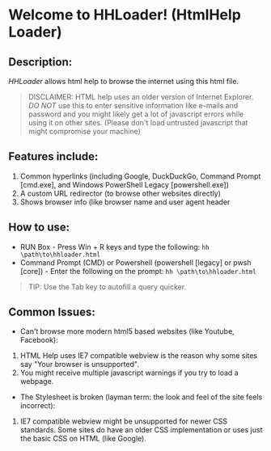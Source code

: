 # Welcome to HHLoader! (HtmlHelp Loader)
## Description:
*HHLoader* allows html help to browse the internet using this html file.

> DISCLAIMER: HTML help uses an older version of Internet Explorer. *DO NOT* use this to enter sensitive information like e-mails and password and you might likely get a lot of javascript errors while using it on other sites. (Please don't load untrusted javascript that might compromise your machine)

## Features include:
1. Common hyperlinks (including Google, DuckDuckGo, Command Prompt [cmd.exe], and Windows PowerShell Legacy [powershell.exe])
2. A custom URL redirector (to browse other websites directly)
3. Shows browser info (like browser name and user agent header

## How to use:
- RUN Box - Press Win + R keys and type the following:
`hh \path\to\hhloader.html`
- Command Prompt (CMD) or Powershell (powershell [legacy] or pwsh [core]) - Enter the following on the prompt:
`hh \path\to\hhloader.html`
> TIP: Use the Tab key to autofill a query quicker.

## Common Issues:
- Can't browse more modern html5 based websites (like Youtube, Facebook):
1. HTML Help uses IE7 compatible webview is the reason why some sites say "Your browser is unsupported".
2. You might receive multiple javascript warnings if you try to load a webpage.
- The Stylesheet is broken (layman term: the look and feel of the site feels incorrect):
1. IE7 compatible webview might be unsupported for newer CSS standards. Some sites do have an older CSS implementation or uses just the basic CSS on HTML (like Google).
